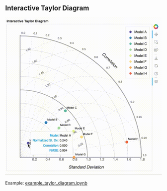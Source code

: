 Interactive Taylor Diagram
--------------------------

![sample plot](../../docs/_static/interactive_taylor_diagram_screen_capture.gif)

Example: [example_taylor_diagram.ipynb](../docs/examples/example_taylor_diagram.ipynb)
